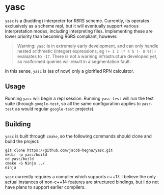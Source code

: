 # yasc
`yasc` is a (budding) interpreter for R6RS scheme. Currently, its operates
exclusively as a scheme repl, but it will eventually support various
interpretation modes, including interpreting files. Implementing these are
lower priority than becoming R6RS compliant, however.

> Warning: `yasc` is in extremely early development, and can only handle nested
> arithmetic (integer) expressions, eg `(+ 1 2 (* 4 5 (- 8 9)))` evaluates to
> `-17`. There is not a warning infrastructure developed yet, so malformed
> queries will result in a segmentation fault.

In this sense, `yasc` is (as of now) only a glorified RPN calculator.

## Usage

Running `yasc` will begin a repl session. Running `yasc-test` will run the test
suite (through `google-test`, so all the same configuration applies to
`yasc-test` as would regular `google-test` projects).

## Building

`yasc` is built through `cmake`, so the following commands should clone and
build the project:

```
git clone https://github.com/jacob-hegna/yasc.git
mkdir -p yasc/build
cd yasc/build
cmake -G Ninja ../
ninja
```

`yasc` currently requires a compiler which supports c++17. I believe the only
actual instances of non-c++14 features are structured bindings, but I do not
have plans to support earlier compilers.
